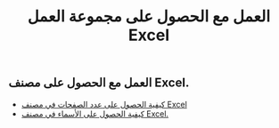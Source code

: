 ﻿---
title: العمل مع الحصول على مجموعة العمل Excel
second_title: Aspose.Cells Cloud Documen
linktitle: جي
type: docs
url: /ar/workbook/get/
keywords: Working with getting on an Excel workbook
description: Aspose.Cells Cloud REST API دعم العمل مع الحصول على مصنف Excel. يدعم SDK أنواع لغات التطوير. وهي تشمل Android وC# وGo وJava وNodeJS وPerl وPHP وPython وRuby وswift.
weight: 100
---
## العمل مع الحصول على مصنف Excel.

- [كيفية الحصول على عدد الصفحات في مصنف Excel](/cells/ar/workbook/get/page-count/)
- [كيفية الحصول على الأسماء في مصنف Excel.](/cells/ar/workbook/get/names/)

